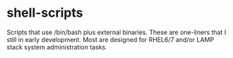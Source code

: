 # shell-scripts
Scripts that use /bin/bash plus external binaries. These are one-liners that I still in early development. Most are designed for RHEL6/7 and/or LAMP stack system administration tasks.

